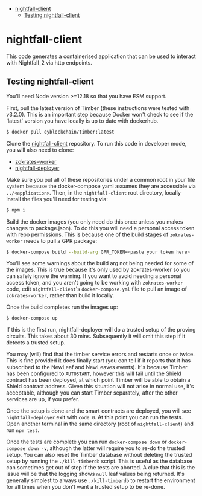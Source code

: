 <!-- START doctoc generated TOC please keep comment here to allow auto update -->
<!-- DON'T EDIT THIS SECTION, INSTEAD RE-RUN doctoc TO UPDATE -->

- [nightfall-client](#nightfall-client)
  - [Testing nightfall-client](#testing-nightfall-client)

<!-- END doctoc generated TOC please keep comment here to allow auto update -->

# nightfall-client

This code generates a containerised application that can be used to interact with Nightfall_2 via
http endpoints.

## Testing nightfall-client

You'll need Node version >=12.18 so that you have ESM support.

First, pull the latest version of Timber (these instructions were tested with v3.2.0). This is an
important step because Docker won't check to see if the 'latest' version you have locally is up to
date with dockerhub.

```sh
$ docker pull eyblockchain/timber:latest
```

Clone the [nightfall-client](https://github.com/EYBlockchain/nightfall-client) repository. To run
this code in developer mode, you will also need to clone:

- [zokrates-worker](https://github.com/EYBlockchain/zokrates-worker)
- [nightfall-deployer](https://github.com/EYBlockchain/nightfall-deployer)

Make sure you put all of these repositories under a common root in your file system because the
docker-compose yaml assumes they are accessible via `../<application>`. Then, in the
`nightfall-client` root directory, locally install the files you'll need for testing via:

```sh
$ npm i
```

Build the docker images (you only need do this once unless you makes changes to package.json). To do
this you will need a personal access token with repo permissions. This is because one of the build
stages of `zokrates-worker` needs to pull a GPR package:

```sh
$ docker-compose build --build-arg GPR_TOKEN=<paste your token here>
```

You'll see some warnings about the build arg not being needed for some of the images. This is true
because it's only used by zokrates-worker so you can safely ignore the warning. If you want to avoid
needing a personal access token, and you aren't going to be working with `zokrates-worker` code,
edit `nightfall-client`'s `docker-compose.yml` file to pull an image of `zokrates-worker`, rather
than build it locally.

Once the build completes run the images up:

```sh
$ docker-compose up
```

If this is the first run, nightfall-deployer will do a trusted setup of the proving circuits. This
takes about 30 mins. Subsequently it will omit this step if it detects a trusted setup.

You may (will) find that the timber service errors and restarts once or twice. This is fine provided
it does finally start (you can tell if it reports that it has subscribed to the NewLeaf and
NewLeaves events). It's because Timber has been configured to `AUTOSTART`, however this will fail
until the Shield contract has been deployed, at which point Timber will be able to obtain a Shield
contract address. Given this situation will not arise in normal use, it's acceptable, although you
can start Timber separately, after the other services are up, if you prefer.

Once the setup is done and the smart contracts are deployed, you will see `nightfall-deployer` exit
with `code 0`. At this point you can run the tests. Open another terminal in the same directory
(root of `nightfall-client`) and run `npm test`.

Once the tests are complete you can run `docker-compose down` or `docker-compose down -v`, although
the latter will require you to re-do the trusted setup. You can also reset the Timber database
without deleting the trusted setup by running the `./kill-timberdb` script. This is useful as the
database can sometimes get out of step if the tests are aborted. A clue that this is the issue will
be that the logging shows `null` leaf values being returned. It's generally simplest to always use
`./kill-timberdb` to restart the environment for all times when you don't want a trusted setup to be
re-done.
